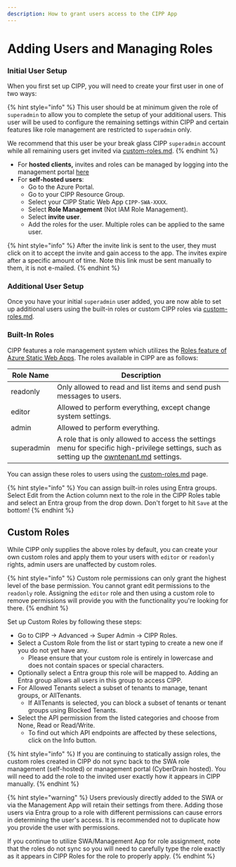 ```yaml
---
description: How to grant users access to the CIPP App
---
```


# Adding Users and Managing Roles

### Initial User Setup

When you first set up CIPP, you will need to create your first user in one of two ways:

{% hint style="info" %}
This user should be at minimum given the role of `superadmin` to allow you to complete the setup of your additional users. This user will be used to configure the remaining settings within CIPP and certain features like role management are restricted to `superadmin` only.

We recommend that this user be your break glass CIPP `superadmin` account while all remaining users get invited via [custom-roles.md](../../user-documentation/cipp/advanced/super-admin/custom-roles.md "mention").
{% endhint %}

* For **hosted clients,** invites and roles can be managed by logging into the management portal [here](https://management.cipp.app/)
* For **self-hosted users**:
  * Go to the Azure Portal.
  * Go to your CIPP Resource Group.
  * Select your CIPP Static Web App `CIPP-SWA-XXXX`.
  * Select **Role Management** (Not IAM Role Management).
  * Select **invite user**.
  * Add the roles for the user. Multiple roles can be applied to the same user.&#x20;

{% hint style="info" %}
After the invite link is sent to the user, they must click on it to accept the invite and gain access to the app. The invites expire after a specific amount of time. Note this link must be sent manually to them, it is not e-mailed.
{% endhint %}

### Additional User Setup

Once you have your initial `superadmin` user added, you are now able to set up additional users using the built-in roles or custom CIPP roles via [custom-roles.md](../../user-documentation/cipp/advanced/super-admin/custom-roles.md "mention").

### Built-In Roles

CIPP features a role management system which utilizes the [Roles feature of Azure Static Web Apps](https://docs.microsoft.com/en-us/azure/static-web-apps/authentication-authorization?tabs=invitations#roles). The roles available in CIPP are as follows:

| Role Name  | Description                                                                                                                                                            |
| ---------- | ---------------------------------------------------------------------------------------------------------------------------------------------------------------------- |
| readonly   | Only allowed to read and list items and send push messages to users.                                                                                                   |
| editor     | Allowed to perform everything, except change system settings.                                                                                                          |
| admin      | Allowed to perform everything.                                                                                                                                         |
| superadmin | A role that is only allowed to access the settings menu for specific high-privilege settings, such as setting up the [owntenant.md](owntenant.md "mention") settings.  |

You can assign these roles to users using the [custom-roles.md](../../user-documentation/cipp/advanced/super-admin/custom-roles.md "mention") page.&#x20;

{% hint style="info" %}
You can assign built-in roles using Entra groups. Select Edit from the Action column next to the role in the CIPP Roles table and select an Entra group from the drop down. Don't forget to hit `Save` at the bottom!
{% endhint %}

## Custom Roles

While CIPP only supplies the above roles by default, you can create your own custom roles and apply them to your users with `editor` or `readonly` rights, admin users are unaffected by custom roles.&#x20;

{% hint style="info" %}
Custom role permissions can only grant the highest level of the base permission. You cannot grant edit permissions to the `readonly` role. Assigning the `editor` role and then using a custom role to remove permissions will provide you with the functionality you're looking for there.
{% endhint %}

Set up Custom Roles by following these steps:

* Go to CIPP -> Advanced -> Super Admin -> CIPP Roles.
* Select a Custom Role from the list or start typing to create a new one if you do not yet have any.
  * Please ensure that your custom role is entirely in lowercase and does not contain spaces or special characters.
* Optionally select a Entra group this role will be mapped to. Adding an Entra group allows all users in this group to access CIPP.
* For Allowed Tenants select a subset of tenants to manage, tenant groups, or AllTenants.
  * If AllTenants is selected, you can block a subset of tenants or tenant groups using Blocked Tenants.
* Select the API permission from the listed categories and choose from None, Read or Read/Write.
  * To find out which API endpoints are affected by these selections, click on the Info button.

{% hint style="info" %}
If you are continuing to statically assign roles, the custom roles created in CIPP do not sync back to the SWA role management (self-hosted) or management portal (CyberDrain hosted). You will need to add the role to the invited user exactly how it appears in CIPP manually.
{% endhint %}

{% hint style="warning" %}
Users previously directly added to the SWA or via the Management App will retain their settings from there. Adding those users via Entra group to a role with different permissions can cause errors in determining the user's access. It is recommended not to duplicate how you provide the user with permissions.

If you continue to utilize SWA/Management App for role assignment, note that the roles do not sync so you will need to carefully type the role exactly as it appears in CIPP Roles for the role to properly apply.
{% endhint %}
